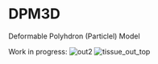 # DPM3D
Deformable Polyhdron (Particlel) Model

Work in progress:
![out2](https://user-images.githubusercontent.com/68864205/168336843-1e911127-4ea5-4373-b9e2-5cf8a6d9f2cf.gif)
![tissue_out_top](https://user-images.githubusercontent.com/68864205/170062438-01b42c63-fda3-4fd8-8151-efeb1164603a.gif)

